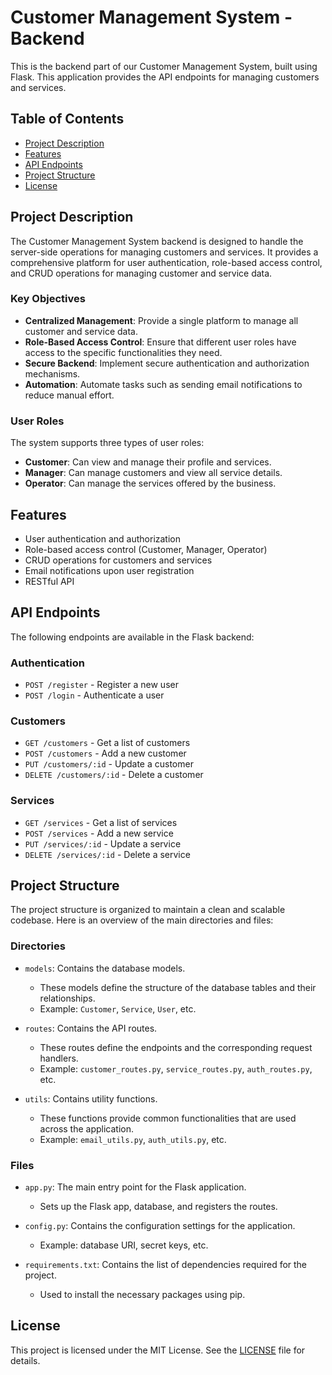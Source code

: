 # Customer Management System - Backend

This is the backend part of our Customer Management System, built using Flask. This application provides the API endpoints for managing customers and services.

## Table of Contents

- [Project Description](#project-description)
- [Features](#features)
- [API Endpoints](#api-endpoints)
- [Project Structure](#project-structure)
- [License](#license)

## Project Description

The Customer Management System backend is designed to handle the server-side operations for managing customers and services. It provides a comprehensive platform for user authentication, role-based access control, and CRUD operations for managing customer and service data.

### Key Objectives

- **Centralized Management**: Provide a single platform to manage all customer and service data.
- **Role-Based Access Control**: Ensure that different user roles have access to the specific functionalities they need.
- **Secure Backend**: Implement secure authentication and authorization mechanisms.
- **Automation**: Automate tasks such as sending email notifications to reduce manual effort.

### User Roles

The system supports three types of user roles:
- **Customer**: Can view and manage their profile and services.
- **Manager**: Can manage customers and view all service details.
- **Operator**: Can manage the services offered by the business.

## Features

- User authentication and authorization
- Role-based access control (Customer, Manager, Operator)
- CRUD operations for customers and services
- Email notifications upon user registration
- RESTful API

## API Endpoints

The following endpoints are available in the Flask backend:

### Authentication

- `POST /register` - Register a new user
- `POST /login` - Authenticate a user

### Customers

- `GET /customers` - Get a list of customers
- `POST /customers` - Add a new customer
- `PUT /customers/:id` - Update a customer
- `DELETE /customers/:id` - Delete a customer

### Services

- `GET /services` - Get a list of services
- `POST /services` - Add a new service
- `PUT /services/:id` - Update a service
- `DELETE /services/:id` - Delete a service

## Project Structure

The project structure is organized to maintain a clean and scalable codebase. Here is an overview of the main directories and files:

### Directories

- `models`: Contains the database models.
  - These models define the structure of the database tables and their relationships.
  - Example: `Customer`, `Service`, `User`, etc.

- `routes`: Contains the API routes.
  - These routes define the endpoints and the corresponding request handlers.
  - Example: `customer_routes.py`, `service_routes.py`, `auth_routes.py`, etc.

- `utils`: Contains utility functions.
  - These functions provide common functionalities that are used across the application.
  - Example: `email_utils.py`, `auth_utils.py`, etc.

### Files

- `app.py`: The main entry point for the Flask application.
  - Sets up the Flask app, database, and registers the routes.

- `config.py`: Contains the configuration settings for the application.
  - Example: database URI, secret keys, etc.

- `requirements.txt`: Contains the list of dependencies required for the project.
  - Used to install the necessary packages using pip.

## License

This project is licensed under the MIT License. See the [LICENSE](LICENSE) file for details.
